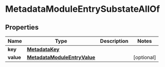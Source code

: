 

# MetadataModuleEntrySubstateAllOf


## Properties

| Name | Type | Description | Notes |
|------------ | ------------- | ------------- | -------------|
|**key** | [**MetadataKey**](MetadataKey.md) |  |  |
|**value** | [**MetadataModuleEntryValue**](MetadataModuleEntryValue.md) |  |  [optional] |



